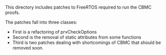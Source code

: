 This directory includes patches to FreeRTOS required to run the CBMC proofs.

The patches fall into three classes:
* First is a refactoring of prvCheckOptions
* Second is the removal of static attributes from some functions
* Third is two patches dealing with shortcomings of CBMC that should be removed soon.